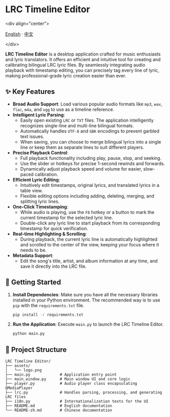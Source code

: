 # LRC Timeline Editor

\<div align="center"\>

[English](./README.md) · [中文](./README-zh.md)

\</div\>

**LRC Timeline Editor** is a desktop application crafted for music enthusiasts and lyric translators. It offers an efficient and intuitive tool for creating and calibrating bilingual LRC lyric files. By seamlessly integrating audio playback with timestamp editing, you can precisely tag every line of lyric, making professional-grade lyric creation easier than ever.

## ✨ Key Features

  * **Broad Audio Support**: Load various popular audio formats like `mp3`, `wav`, `flac`, `m4a`, and `ogg` to use as a timeline reference.
  * **Intelligent Lyric Parsing**:
      * Easily open existing `LRC` or `TXT` files. The application intelligently recognizes single-line and multi-line bilingual formats.
      * Automatically handles `UTF-8` and `GBK` encodings to prevent garbled text issues.
      * When saving, you can choose to merge bilingual lyrics into a single line or keep them as separate lines to suit different players.
  * **Precise Playback Control**:
      * Full playback functionality including play, pause, stop, and seeking.
      * Use the slider or hotkeys for precise 1-second rewinds and forwards.
      * Dynamically adjust playback speed and volume for easier, slow-paced calibration.
  * **Efficient Lyric Editing**:
      * Intuitively edit timestamps, original lyrics, and translated lyrics in a table view.
      * Flexible editing options including adding, deleting, merging, and splitting lyric lines.
  * **One-Click Timestamping**:
      * While audio is playing, use the `F8` hotkey or a button to mark the current timestamp for the selected lyric line.
      * Double-click any lyric line to start playback from its corresponding timestamp for quick verification.
  * **Real-time Highlighting & Scrolling**:
      * During playback, the current lyric line is automatically highlighted and scrolled to the center of the view, keeping your focus where it needs to be.
  * **Metadata Support**:
      * Edit the song's title, artist, and album information at any time, and save it directly into the LRC file.

## 🚀 Getting Started

1.  **Install Dependencies**:
    Make sure you have all the necessary libraries installed in your Python environment. The recommended way is to use `pip` with the `requirements.txt` file.

    ```bash
    pip install -r requirements.txt
    ```

2.  **Run the Application**:
    Execute `main.py` to launch the LRC Timeline Editor.

    ```bash
    python main.py
    ```

## 📂 Project Structure

```
LRC Timeline Editor/
├── assets/
│   └── logo.png
├── main.py             # Application entry point
├── main_window.py      # Main window UI and core logic
├── player.py           # Audio player class encapsulating QMediaPlayer
├── lrc.py              # Handles parsing, processing, and generating LRC files
├── i18n.py             # Internationalization texts for the UI
├── README.md           # English documentation
└── README-zh.md        # Chinese documentation
```
